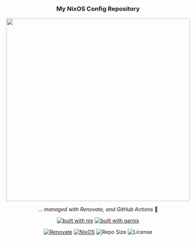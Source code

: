 <div align="center">

### My NixOS Config Repository

<img src="https://raw.githubusercontent.com/catppuccin/catppuccin/main/assets/palette/macchiato.png" width="500"/>

_... managed with Renovate, and GitHub Actions_ 🤖

</div>

<div align="center">

[![built with nix](https://img.shields.io/badge/built_with_nix-blue?logo=nixos&logoColor=white&colorA=363a4f&colorB=74c7ec&style=for-the-badge)](https://builtwithnix.org)
[![built with garnix](https://img.shields.io/endpoint.svg?url=https%3A%2F%2Fgarnix.io%2Fapi%2Fbadges%2Fkrezh%2Fnix-config%3Fbranch%3Dmain&label=&logo=nixos&logoColor=white&color=ca9ee6&labelColor=303446&style=for-the-badge)](https://garnix.io)

[![Renovate](https://img.shields.io/github/actions/workflow/status/krezh/renovate-config/renovate.yaml?branch=main&label=&logo=renovate&colorA=363a4f&colorB=b7bdf8&style=for-the-badge)](https://github.com/krezh/renovate-config/actions/workflows/renovate.yaml)
[![NixOS](https://img.shields.io/github/actions/workflow/status/krezh/nix-config/nix-build.yaml?branch=main&label=&logo=nixos&logoColor=white&color=ca9ee6&labelColor=303446&style=for-the-badge)](https://github.com/krezh/nix-config/actions/workflows/nix-build.yaml)
![Repo Size](https://img.shields.io/github/repo-size/krezh/nix-config?color=ea999c&labelColor=303446&style=for-the-badge&link=https%3A%2F%2Fgithub.com%2Fkrezh%2Fnix-config)
![License](https://img.shields.io/static/v1.svg?label=License&message=MIT&logoColor=ca9ee6&colorA=313244&colorB=cba6f7&style=for-the-badge)

</div>
